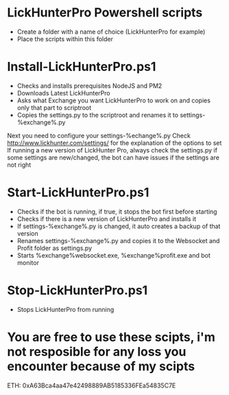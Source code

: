 # LickHunterPro Powershell scripts

- Create a folder with a name of choice (LickHunterPro for example)
- Place the scripts within this folder

# Install-LickHunterPro.ps1
- Checks and installs prerequisites NodeJS and PM2
- Downloads Latest LickHunterPro
- Asks what Exchange you want LickHunterPro to work on and copies only that part to scriptroot
- Copies the settings.py to the scriptroot and renames it to settings-%exchange%.py

Next you need to configure your settings-%echange%.py
Check http://www.lickhunter.com/settings/ for the explanation of the options to set
If running a new version of LickHunter Pro, always check the settings.py if some settings are new/changed, the bot can have issues if the settings are not right

# Start-LickHunterPro.ps1
- Checks if the bot is running, if true, it stops the bot first before starting
- Checks if there is a new version of LickHunterPro and installs it
- If settings-%exchange%.py is changed, it auto creates a backup of that version
- Renames settings-%exchange%.py and copies it to the Websocket and Profit folder as settings.py
- Starts %exchange%websocket.exe, %exchange%profit.exe and bot monitor

# Stop-LickHunterPro.ps1
- Stops LickHunterPro from running

# You are free to use these scipts, i'm not resposible for any loss you encounter because of my scipts

ETH: 0xA63Bca4aa47e42498889AB5185336FEa54835C7E

